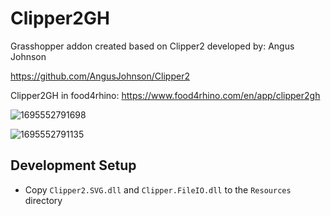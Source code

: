 
# Clipper2GH

Grasshopper addon created based on Clipper2 developed by: Angus Johnson

https://github.com/AngusJohnson/Clipper2

Clipper2GH in food4rhino:
https://www.food4rhino.com/en/app/clipper2gh

![1695552791698](https://github.com/seghier/Clipper2GH/assets/6026588/4bfb7824-0002-4fe6-9c38-90c35cbbbb37)

![1695552791135](https://github.com/seghier/Clipper2GH/assets/6026588/1817f785-fd69-4303-bdc9-fed2caa9624e)

## Development Setup

- Copy `Clipper2.SVG.dll` and `Clipper.FileIO.dll` to the `Resources` directory
